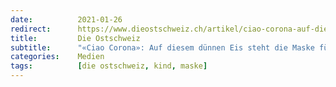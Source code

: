 ```yaml
---
date:          2021-01-26
redirect:      https://www.dieostschweiz.ch/artikel/ciao-corona-auf-diesem-duennen-eis-steht-die-maske-fuer-schulkinder-R3WmGlR
title:         Die Ostschweiz
subtitle:      "«Ciao Corona»: Auf diesem dünnen Eis steht die Maske für Schulkinder"
categories:    Medien
tags:          [die ostschweiz, kind, maske]
---
```

